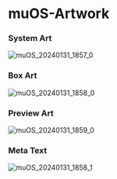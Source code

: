 # muOS-Artwork

### System Art
![muOS_20240131_1857_0](https://github.com/antiKk/muOS-Artwork/assets/4548266/a161f8a9-8d62-4d14-8756-9222618f162d)
### Box Art
![muOS_20240131_1858_0](https://github.com/antiKk/muOS-Artwork/assets/4548266/fefe7c46-312b-4673-b1f9-4ca4d0cb85d6)
### Preview Art
![muOS_20240131_1859_0](https://github.com/antiKk/muOS-Artwork/assets/4548266/a21a3771-0c10-48a8-83a9-8ba5097a9f3d)
### Meta Text
![muOS_20240131_1858_1](https://github.com/antiKk/muOS-Artwork/assets/4548266/81971ccc-c110-4ea5-a00c-78254b196a72)
